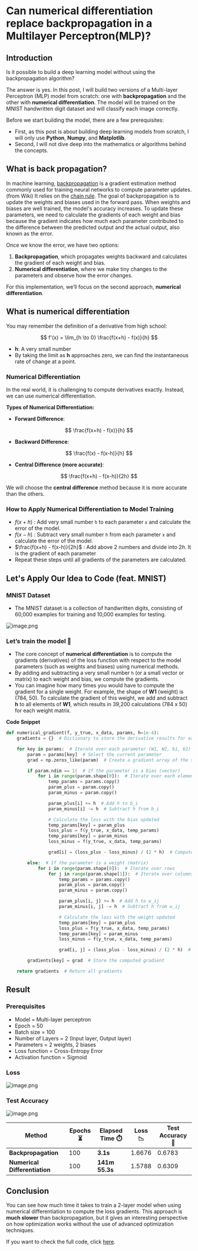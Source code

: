 
# Can numerical differentiation replace backpropagation in a Multilayer Perceptron(MLP)?

## Introduction

Is it possible to build a deep learning model without using the backpropagation algorithm?

The answer is yes. In this post, I will build two versions of a Multi-layer Perceptron (MLP) model from scratch: one with **backpropagation** and the other with **numerical differentiation**. The model will be trained on the MNIST handwritten digit dataset and will classify each image correctly.

Before we start building the model, there are a few prerequisites:

- First, as this post is about building deep learning models from scratch, I will only use **Python**, **Numpy**, and **Matplotlib**.
- Second, I will not dive deep into the mathematics or algorithms behind the concepts.

## **What is back propagation?**

In machine learning, [backpropagation](https://en.wikipedia.org/wiki/Backpropagation) is a gradient estimation method commonly used for training neural networks to compute parameter updates. (from Wiki) It relies on the [chain rule](https://en.wikipedia.org/wiki/Chain_rule). The goal of backpropagation is to update the weights and biases used in the forward pass. When weights and biases are well trained, the model's accuracy increases. To update these parameters, we need to calculate the gradients of each weight and bias because the gradient indicates how much each parameter contributed to the difference between the predicted output and the actual output, also known as the error.

Once we know the error, we have two options:

1. **Backpropagation**, which propagates weights backward and calculates the gradient of each weight and bias.
2. **Numerical differentiation**, where we make tiny changes to the parameters and observe how the error changes.

For this implementation, we’ll focus on the second approach, **numerical differentiation**.

## What is numerical differentiation

You may remember the definition of a derivative from high school:

$$
f'(x) = \lim_{h \to 0} \frac{f(x+h) - f(x)}{h}
$$

- **h**: A very small number
- By taking the limit as **h** approaches zero, we can find the instantaneous rate of change at a point.

### Numerical Differentiation

In the real world, it is challenging to compute derivatives exactly. Instead, we can use numerical differentiation.

**Types of Numerical Differentiation:**

- **Forward Difference**:

$$
\frac{f(x+h) - f(x)}{h} 
$$

- **Backward Difference**:

$$
\frac{f(x) - f(x-h)}{h} 
$$

- **Central Difference (more accurate)**:

$$
\frac{f(x+h) - f(x-h)}{2h} 
$$

We will choose the **central difference** method because it is more accurate than the others.

### How to Apply Numerical Differentiation to Model Training

- $f(x+h)$ : Add very small number `h` to each parameter `x` and calculate the error of the model.
- $f(x-h)$ : Subtract very small number `h` from each parameter `x` and calculate the error of the model.
- $\frac{f(x+h) - f(x-h)}{2h}$  : Add above 2 numbers and divide into $2h$. It is the gradient of each parameter
- Repeat these steps until all gradients of the parameters are calculated.

## Let's Apply Our Idea to Code (feat. MNIST)

### MNIST Dataset

- The MNIST dataset is a collection of handwritten digits, consisting of 60,000 examples for training and 10,000 examples for testing.

![image.png](image_0.png)

### Let’s train the model 🤖

- The core concept of **numerical differentiation** is to compute the gradients (derivatives) of the loss function with respect to the model parameters (such as weights and biases) using numerical methods.
- By adding and subtracting a very small number `h` (or a small vector or matrix) to each weight and bias, we compute the gradients.
- You can imagine how many times you would have to compute the gradient for a single weight. For example, the shape of **W1** (weight) is (784, 50). To calculate the gradient of this weight, we add and subtract **h** to all elements of **W1**, which results in 39,200 calculations (784 x 50) for each weight matrix.

**Code Snippet**

```python
def numerical_gradient(f, y_true, x_data, params, h=1e-4):
    gradients = {}  # Dictionary to store the derivative results for each parameter (W, b)

    for key in params:  # Iterate over each parameter (W1, W2, b1, b2)
        param = params[key]  # Select the current parameter
        grad = np.zeros_like(param)  # Create a gradient array of the same shape as the parameter

        if param.ndim == 1:  # If the parameter is a bias (vector)
            for i in range(param.shape[0]):  # Iterate over each element
                temp_params = params.copy()
                param_plus = param.copy()
                param_minus = param.copy()

                param_plus[i] += h  # Add h to b_i
                param_minus[i] -= h  # Subtract h from b_i

                # Calculate the loss with the bias updated
                temp_params[key] = param_plus
                loss_plus = f(y_true, x_data, temp_params)  
                temp_params[key] = param_minus
                loss_minus = f(y_true, x_data, temp_params)  

                grad[i] = (loss_plus - loss_minus) / (2 * h)  # Compute the central difference

        else:  # If the parameter is a weight (matrix)
            for i in range(param.shape[0]):  # Iterate over rows
                for j in range(param.shape[1]):  # Iterate over columns
                    temp_params = params.copy()
                    param_plus = param.copy()
                    param_minus = param.copy()

                    param_plus[i, j] += h  # Add h to w_ij
                    param_minus[i, j] -= h  # Subtract h from w_ij

                    # Calculate the loss with the weight updated
                    temp_params[key] = param_plus
                    loss_plus = f(y_true, x_data, temp_params)  
                    temp_params[key] = param_minus
                    loss_minus = f(y_true, x_data, temp_params) 

                    grad[i, j] = (loss_plus - loss_minus) / (2 * h)  # Compute the central difference

        gradients[key] = grad  # Store the computed gradient

    return gradients  # Return all gradients

```

## Result

### Prerequisites

- Model = Multi-layer perceptron
- Epoch = 50
- Batch size = 100
- Number of Layers = 2 (Input layer, Output layer)
- Parameters = 2 weights, 2 biases
- Loss function = Cross-Entropy Error
- Activation function = Sigmoid

### Loss

![image.png](image_1.png)

### Test Accuracy

![image.png](image_2.png)

| Method | Epochs ⏳ | Elapsed Time ⏱️ | Loss 📉 | Test Accuracy 🎯 |
| --- | --- | --- | --- | --- |
| **Backpropagation** | 100 | **3.1s** | 1.6676 | 0.6783 |
| **Numerical Differentiation** | 100 | **141m 55.3s** | 1.5788 | 0.6309 |

## Conclusion

You can see how much time it takes to train a 2-layer model when using numerical differentiation to compute the loss gradients. This approach is **much slower** than backpropagation, but it gives an interesting perspective on how optimization works without the use of advanced optimization techniques.

If you want to check the full code, click [here](https://github.com/bom1215/portfolio/blob/main/deep_learning_from_scratch/train_mnist_mlp.ipynb).
